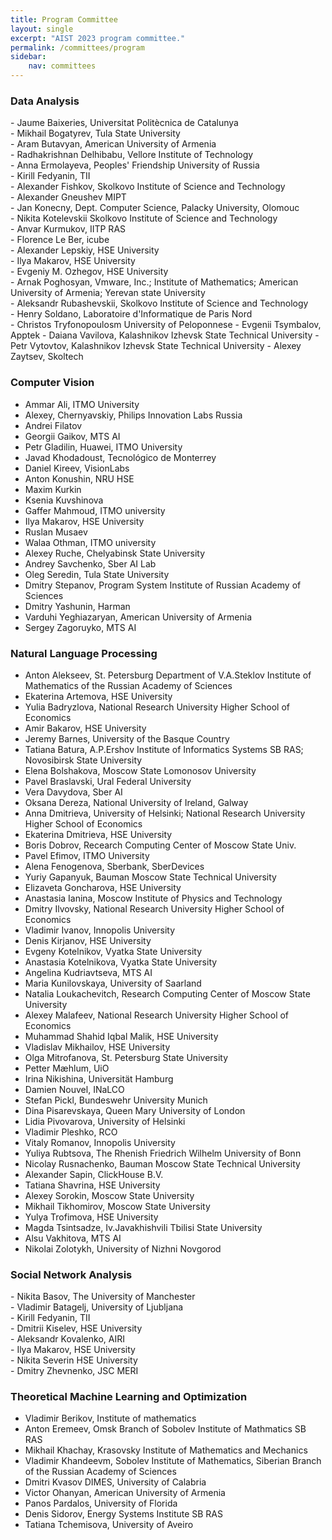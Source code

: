 ```yaml
---
title: Program Committee
layout: single
excerpt: "AIST 2023 program committee."
permalink: /committees/program
sidebar: 
    nav: committees 
---
```



<h3>Data Analysis</h3>
- Jaume Baixeries, Universitat Politècnica de Catalunya<br/>
- Mikhail Bogatyrev, Tula State University<br/>
- Aram Butavyan, American University of Armenia<br/>
- Radhakrishnan Delhibabu, Vellore Institute of Technology<br/> 
- Anna Ermolayeva, Peoples' Friendship University of Russia<br/>
- Kirill Fedyanin, TII<br/>
- Alexander Fishkov, Skolkovo Institute of Science and Technology<br/>
- Alexander Gneushev MIPT<br/>
- Jan Konecny, Dept. Computer Science, Palacky University, Olomouc<br/>
- Nikita Kotelevskii Skolkovo Institute of Science and Technology<br/>
- Anvar Kurmukov, IITP RAS<br/>
- Florence Le Ber, icube<br/>
- Alexander Lepskiy, HSE University<br/>
- Ilya Makarov, HSE University<br/>
- Evgeniy M. Ozhegov, HSE University<br/>
- Arnak Poghosyan, Vmware, Inc.; Institute of Mathematics; American University of Armenia; Yerevan state University<br/>
- Aleksandr Rubashevskii, Skolkovo Institute of Science and Technology<br/>
- Henry Soldano, Laboratoire d'Informatique de Paris Nord<br/>
- Christos Tryfonopoulosm University of Peloponnese
- Evgenii Tsymbalov, Apptek
- Daiana Vavilova, Kalashnikov Izhevsk State Technical University
- Petr Vytovtov, Kalashnikov Izhevsk State Technical University
- Alexey Zaytsev, Skoltech



<h3>Computer Vision</h3>

- Ammar Ali, ITMO University<br/>
- Alexey, Chernyavskiy, Philips Innovation Labs Russia<br/>
- Andrei Filatov<br/>
- Georgii Gaikov, MTS AI<br/>
- Petr Gladilin, Huawei, ITMO University<br/>
- Javad Khodadoust, Tecnológico de Monterrey<br/>
- Daniel Kireev, VisionLabs<br/>
- Anton Konushin, NRU HSE<br/>
- Maxim Kurkin<br/>
- Ksenia Kuvshinova<br/>
- Gaffer Mahmoud, ITMO university<br/>
- Ilya Makarov, HSE University<br/>
- Ruslan Musaev<br/>
- Walaa Othman, ITMO university<br/>
- Alexey Ruche, Chelyabinsk State University<br/>
- Andrey Savchenko, Sber AI Lab <br/>
- Oleg Seredin, Tula State University<br/>
- Dmitry Stepanov, Program System Institute of Russian Academy of Sciences<br/>
- Dmitry Yashunin, Harman
- Varduhi Yeghiazaryan, American University of Armenia<br/>
- Sergey Zagoruyko, MTS AI<br/>


<h3>Natural Language Processing</h3>

- Anton Alekseev, St. Petersburg Department of V.A.Steklov Institute of Mathematics of the Russian Academy of Sciences<br/>
- Ekaterina Artemova, HSE University<br/>
- Yulia Badryzlova, National Research University Higher School of Economics<br/>
- Amir Bakarov, HSE University<br/>
- Jeremy Barnes, University of the Basque Country<br/>
- Tatiana Batura, A.P.Ershov Institute of Informatics Systems SB RAS; Novosibirsk State University<br/>
- Elena Bolshakova, Moscow State Lomonosov University<br/>
- Pavel Braslavski, Ural Federal University<br/>
- Vera Davydova, Sber AI<br/>
- Oksana Dereza, National University of Ireland, Galway<br/>
- Anna Dmitrieva, University of Helsinki; National Research University Higher School of Economics<br/>
- Ekaterina Dmitrieva, HSE University<br/>
- Boris Dobrov, Recearch Computing Center of Moscow State Univ.<br/>
- Pavel Efimov, ITMO University<br/>
- Alena Fenogenova, Sberbank, SberDevices<br/>
- Yuriy Gapanyuk, Bauman Moscow State Technical University<br/>
- Elizaveta Goncharova, HSE University<br/>
- Anastasia Ianina, Moscow Institute of Physics and Technology<br/>
- Dmitry Ilvovsky, National Research University Higher School of Economics<br/>
- Vladimir Ivanov, Innopolis University<br/>
- Denis Kirjanov, HSE University<br/>
- Evgeny Kotelnikov, Vyatka State University<br/>
- Anastasia Kotelnikova, Vyatka State University<br/>
- Angelina Kudriavtseva, MTS AI<br/>
- Maria Kunilovskaya, University of Saarland <br/>
- Natalia Loukachevitch, Research Computing Center of Moscow State University<br/>
- Alexey Malafeev, National Research University Higher School of Economics<br/>
- Muhammad Shahid Iqbal Malik, HSE University
- Vladislav Mikhailov, HSE University 
- Olga Mitrofanova, St. Petersburg State University<br/>
- Petter Mæhlum, UiO<br/>
- Irina Nikishina, Universität Hamburg<br/>
- Damien Nouvel, INaLCO<br/>
- Stefan Pickl, Bundeswehr University Munich<br/>
- Dina Pisarevskaya, Queen Mary University of London<br/>
- Lidia Pivovarova, University of Helsinki<br/>
- Vladimir Pleshko, RCO<br/>
- Vitaly Romanov, Innopolis University<br/>
- Yuliya Rubtsova, The Rhenish Friedrich Wilhelm University of Bonn<br/>
- Nicolay Rusnachenko, Bauman Moscow State Technical University<br/>
- Alexander Sapin, ClickHouse B.V.<br/>
- Tatiana Shavrina, HSE University<br/>
- Alexey Sorokin, Moscow State University<br/>
- Mikhail Tikhomirov, Moscow State University<br/>
- Yulya Trofimova, HSE University<br/>
- Magda Tsintsadze, Iv.Javakhishvili Tbilisi State University<br/>
- Alsu Vakhitova, MTS AI<br/>
- Nikolai Zolotykh, University of Nizhni Novgorod<br/>


<h3>Social Network Analysis</h3>
- Nikita Basov, The University of Manchester<br/>
- Vladimir Batagelj, University of Ljubljana<br/>
- Kirill Fedyanin, TII<br/>
- Dmitrii Kiselev, HSE University<br/>
- Aleksandr Kovalenko, AIRI<br/>
- Ilya Makarov, HSE University<br/>
- Nikita Severin HSE University<br/>
- Dmitry Zhevnenko, JSC MERI


<h3>Theoretical Machine Learning and Optimization</h3>

- Vladimir Berikov, Institute of mathematics<br/>
- Anton Eremeev, Omsk Branch of Sobolev Institute of Mathmatics SB RAS<br/>
- Mikhail Khachay, Krasovsky Institute of Mathematics and Mechanics<br/>
- Vladimir Khandeevm, Sobolev Institute of Mathematics, Siberian Branch of the Russian Academy of Sciences<br/>
- Dmitri Kvasov DIMES, University of Calabria<br/>
- Victor Ohanyan, American University of Armenia<br/>
- Panos Pardalos, University of Florida<br/>
- Denis Sidorov, Energy Systems Institute SB RAS<br/>
- Tatiana Tchemisova, University of Aveiro


